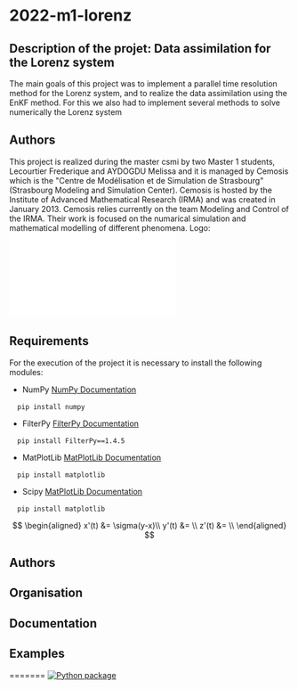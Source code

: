 # 2022-m1-lorenz
## Description of the projet: Data assimilation for the Lorenz system

 The main goals of this project was to implement a parallel time resolution method for the Lorenz system, and to realize the data assimilation using the EnKF method. For this we also had to implement several methods to solve numerically the Lorenz system

## Authors
This project is realized during the master csmi by two Master 1 students, Lecourtier Frederique and AYDOGDU Melissa and it is managed by Cemosis which is the "Centre de Modélisation et de Simulation de Strasbourg" (Strasbourg Modeling and Simulation Center). Cemosis is hosted by the Institute of Advanced Mathematical Research (IRMA) and was created in January 2013. Cemosis relies currently on the team Modeling and Control of the IRMA. Their work is focused on the numarical simulation and mathematical modelling of different phenomena.
Logo: ![Alt](docs\presentation\images\logo-cemosis.pdf)

## Requirements
For the execution of the project it is necessary to install the following modules:
* NumPy [NumPy Documentation](https://numpy.org/doc/ "Title")
```shell
  pip install numpy
```
* FilterPy [FilterPy Documentation](https://filterpy.readthedocs.io/en/latest/kalman/EnsembleKalmanFilter.html "Title")
```shell
  pip install FilterPy==1.4.5
```
* MatPlotLib [MatPlotLib Documentation](https://matplotlib.org/stable/index.html "Title")
```shell
  pip install matplotlib
```
* Scipy [MatPlotLib Documentation](https://docs.scipy.org/doc/scipy/ "Title")
```shell
  pip install matplotlib
```

$$
\begin{aligned}
x'(t) &= \sigma(y-x)\\
y'(t) &= \\
z'(t) &= \\
\end{aligned}
$$

## Authors


## Organisation 

## Documentation

## Examples
=======
[![Python package](https://github.com/master-csmi/2022-m1-lorenz/actions/workflows/python-package.yml/badge.svg?branch=main)](https://github.com/master-csmi/2022-m1-lorenz/actions/workflows/python-package.yml)

